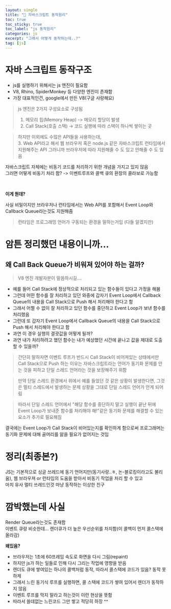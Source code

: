 ```yaml
---
layout: single
title: "📝 자바스크립트 동작원리"
toc: true
toc_sticky: true
toc_label: "js 동작원리"
categories: js
excerpt: "그래서 어떻게 동작하는데..?"
tag: [js]
---
```


# 자바 스크립트 동작구조

- js를 실행하기 위해서는 js 엔진이 필요함
- V8, Rhino, SpiderMonkey 등 다양한 엔진이 존재함
- 가장 대표적인건, google에서 만든 V8(구글 사랑해요)

> js 엔진은 2가지 구성요소로 구성됨
>
> 1. 메모리 힙(Memory Heap) -> 메모리 할당이 발생
> 2. Call Stack(호출 스택) -> 코드 실행에 따라 스택이 하나씩 쌓이는 곳

> 하지만 이외에도 수많은 API들을 사용하는데, <br> 3. Web API라고 해서 웹 브라우저 혹은 node.js 같은 자바스크립트 런타임에서 지원해주는 API
> 그러니까 브라우저에 따라 지원해줄 수 도 있고 안해줄 수 도 있음

자바스크립트 자체에는 비동기 코드를 처리하기 위한 개념을 가지고 있지 않음 <br>
그러면 어떻게 비동기 처리 함? -> 이벤트루프와 콜백 큐의 환장의 콜라보로 가능함

<br>

**이게 뭔데?**

사실 비밀이지만 브라우저나 런타임에서는 Web API를 포함해서 Event Loop와 Callback Queue라는것도 지원해줌

> 런타임은 프로그래밍 언어가 구동되는 환경을 말하는거임 (다들 알겠지만)

# 암튼 정리했던 내용이니까...

## 왜 Call Back Queue가 비워져 있어야 하는 걸까?

> V8 엔진 개발자분이 말씀하시길....

- 예를 들어 Call Stack에 정상적으로 처리되고 있는 함수들이 있다고 가정을 해봄
- 그런데 어떤 함수를 잘 처리하고 있던 와중에 갑자기 Event Loop에서 Callback Queue의 내용을 Call Stack으로 Push 해서 처리해야 한다고 함
- 그래서 어쩔 수 없이 잘 처리하고 있던 함수를 중단하고 Event Loop가 보낸 함수를 처리했음
- 그런데 또 갑자기 Event Loop에서 Callback Queue의 내용을 Call Stack으로 Push 해서 처리해야 한다고 함
- 과연 이 경우 실행의 결괏값을 어떻게 될까?
- 과연 내가 처리하려고 했던 함수는 내가 예상했던 시간에 끝나고 값을 제대로 도출할 수 있을까?

> 간단히 말하자면 이벤트 루프가 반드시 Call Stack이 비어져있는 상태에서만 Call Stack으로 Push 하는 이유는 자바스크립트라는 언어가 동기화 문제를 안는 것을 피하고 단일 스레드 언어라는 것을 보장해주기 위함 <br>

> 만약 단일 스레드 환경에서 위에서 예를 들었던 것 같은 상황이 발생한다면, 그것은 멀티 스레드에서 발생하는 문제 상황을 그대로 단일 스레드 언어가 안게 되어림

> 따라서 단일 스레드 언어에서 "해당 함수를 중단하지 말고 실행이 끝난 뒤에 Event Loop가 보내준 함수를 처리해야 해!"같은 동기화 문제를 해결할 수 있는 요소가 추가로 필요해짐

결국에는 Event Loop가 Call Stack이 비어있는지를 확인하게 함으로써 프로그래머는 동기화 문제에 대해 골머리를 앓을 필요가 없어지는 것임

# 정리(최종본?)

JS는 기본적으로 싱글 쓰레드에 동기 언어지만(동기사랑..ㅎ, 논-블로킹이라고도 불리움), 웹 브라우져 or 런타임의 도움을 받아서 비동기 작업을 처리 할 수 있고<br>
마치 유사 멀티 쓰레드인것 마냥 동작하는 이상한 친구

# 깜박했는데 사실

Render Queue라는것도 존재함 <br>
이벤트 큐랑 비슷한데... 렌더큐가 더 높은 우선순위를 차지함(이 콜백이 먼저 콜스택에 올라감)
<br>

**왜있음?**

- 브라우저는 1초에 60프레임 속도로 화면을 다시 그림(repaint)
- 하지만 js가 하는 일들로 인해 다시 그리는 작업에 영향을 받음
- 렌더도 큐에 쌓여있는 하나의 콜백처럼 동작, 따라서 콜스택에 코드가 있음? 동작 못하제
- 그래서 느린 동기식 루프를 실행하면, 콜 스택에 코드가 쌓여 있어서 렌더가 동작하지 않음
- 이벤트 루프를 막지 말라고 하는것이 이런 현상을 뜻함
- 따라서 쓸데없는 느린코드 그만 쌓고 적당히 하장 ^^
